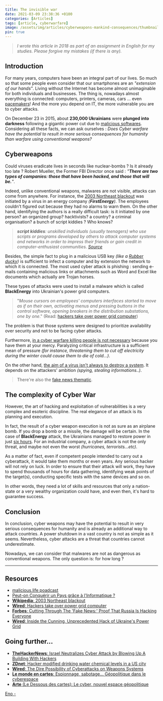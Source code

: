 ```yaml
---
title: The invisible war
date: 2021-03-09 23:38:36 +0100
categories: [Articles]
tags: [article, cyberwarfare]
image: /assets/img/articles/cyberweapons-mankind-consequences/thumbnail.png
pin: true
---
```


> _I wrote this article in 2018 as part of an assignment in English for my studies. Please forgive my mistakes (if there is any)._

## Introduction 

For many years, computers have been an integral part of our lives. So much so that some people even consider that our smartphones are an *"extension of our hands"*. Living without the Internet has become almost unimaginable for both individuals and businesses. The thing is, nowadays almost everything is connected: computers, printers, cameras, cars ... even [pacemakers](https://thehackernews.com/search/label/Pacemaker%20hacking)! And the more you depend on IT, the more vulnerable you are to cyber attacks.

On December 23 in 2015, about **230,000 Ukrainians** were **plunged into darkness** following a gigantic power cut due to <u>malicious softwares</u>. Considering all these facts, we can ask ourselves : _Does Cyber warfare have the potential to result in more serious consequences for humanity than warfare using conventional weapons?_

## Cyberweapons

Could viruses eradicate lives in seconds like nuclear-bombs ? Is it already too late ? Robert Mueller, the Former FBI Director once said : *"**There are two types of companies: those that have been hacked, and those that will be.**"*. 

Indeed, unlike conventional weapons, malwares are not visible, attacks can come from anywhere. For instance, the [2003 Northeast blackout](https://en.wikipedia.org/wiki/Northeast_blackout_of_2003) was initiated by a virus in an energy company *(__FirstEnergy__)*. The employees couldn't figured out because they had no alarms to warn them. On the other hand, identifying the authors is a really difficult task: is it initiated by one person? an organized group? hacktivists? a country? a criminal organisation? a bunch of script kiddies ? Who knows?

> _**script kiddies**: unskilled individuals *(usually teenagers)* who use scripts or programs developed by others to attack computer systems and networks in order to impress their friends or gain credit in computer-enthusiast communities. [Source](https://en.wikipedia.org/wiki/Script_kiddie)_

Besides, the simple fact to plug in a malicious USB key *(like a [Rubber ducky](https://shop.hak5.org/products/usb-rubber-ducky-deluxe))* is sufficient to infect a computer and by extension the network to which it is connected. The most used cyber attack is phishing : sending e-mails containing malicious links or attachments such as Word and Excel like documents which actually are Trojan horses. 

These types of attacks were used to install a malware which is called **BlackEnergy** into Ukrainian's power grid computers. 

> "*Mouse cursors on employees' computers interfaces started to move as if on their own, activating menus and pressing buttons in the control software, opening breakers in the distribution substations, one by one*." (Read: [hackers take over  power grid computer](https://www.wired.com/story/video-hackers-take-over-power-grid-computer-mouse/)) 

The problem is that those systems were designed to prioritize availability over security and not to be facing cyber attacks.

Furthermore, <u>in a cyber warfare killing people is not necessary</u> because you have them at your mercy. Paralyzing critical infrastructure is a sufficient mean of pressure *(for instance, threatening them to cut off electricity during the winter could cause them to die of cold...)*. 

On the other hand, <u>the aim of a virus isn't always to destroy a system</u>. It depends on the attackers' ambition *(spying, stealing informations..)*. 

> There're also the [fake news thematic](https://www.forbes.com/sites/forbestechcouncil/2018/08/15/cutting-through-the-fake-news-proof-that-russia-is-hacking-everyone/#157848e378f0).

## The complexity of Cyber War

However, the art of hacking and exploitation of vulnerabilities is a very complex and esoteric discipline. The real elegance of an attack is its planning and execution. 

In fact, the result of a cyber weapon execution is not as sure as an airplane bomb. If you drop a bomb or a missile, the damage will be certain. In the case of __BlackEnergy__ attack, the Ukrainians managed to restore power in just [six hours](https://www.wired.com/2016/03/inside-cunning-unprecedented-hack-ukraines-power-grid/). For an industrial company, a cyber attack is not the only threat, and maybe not even the worst *(hurricanes, terrorists...etc)*.

As a matter of fact, even if competent people intended to carry out a cyberattack, it would take them months or even years. Any serious hacker will not rely on luck. In order to ensure that their attack will work, they have to spend thousands of hours for data gathering, identifying weak points of the target(s), conducting specific tests with the same devices and so on. 

In other words, they need a lot of skills and resources that only a nation-state or a very wealthy organization could have, and even then, it's hard to guarantee success.

## Conclusion

In conclusion, cyber weapons may have the potential to result in very serious consequences for humanity and is already an additional way to attack countries. A power shutdown in a vast country is not as simple as it seems. Nevertheless, cyber attacks are a threat that countries cannot underestimate. 

Nowadays, we can consider that malwares are not as dangerous as conventional weapons. The only question is: for how long ?

___

## Resources

- [malicious.life poadcast](https://malicious.life/)
- [Peut-on Conquérir un Pays grâce à l'Informatique ?](https://www.youtube.com/watch?v=Wy0IzibS14E)
- [**Wikipedia**: 2003 Northeast blackout](https://en.wikipedia.org/wiki/Northeast_blackout_of_2003)
- [**Wired**: Hackers take over power grid computer](https://www.wired.com/story/video-hackers-take-over-power-grid-computer-mouse/)
- [**Forbes**: Cutting Through The 'Fake News:' Proof That Russia Is Hacking Everyone](https://www.forbes.com/sites/forbestechcouncil/2018/08/15/cutting-through-the-fake-news-proof-that-russia-is-hacking-everyone/#157848e378f0)
- [**Wired**: Inside the Cunning, Unprecedented Hack of Ukraine's Power Grid](https://www.wired.com/2016/03/inside-cunning-unprecedented-hack-ukraines-power-grid/)


## Going further...

- [**TheHackerNews**: Israel Neutralizes Cyber Attack by Blowing Up A Building With Hackers](https://thehackernews.com/2019/05/israel-hamas-hacker-airstrikes.html)
- [**ZDnet**: Hacker modified drinking water chemical levels in a US city](https://www.zdnet.com/article/hacker-modified-drinking-water-chemical-levels-in-a-us-city/)
- [**Wired**: The Dire Possibility of Cyberattacks on Weapons Systems](https://www.wired.com/story/dire-possibility-cyberattacks-weapons-systems/)
- [**Le monde en cartes**: Espionnage, sabotage… Géopolitique dans le cyberespace](https://www.youtube.com/watch?v=cc989ta0MMs)
- [**Arte** (Le Dessous des cartes): Le cyber, nouvel espace géopolitique](https://www.youtube.com/watch?v=y48XMmv3rj8)


<div class="badge-base LI-profile-badge" data-locale="in_ID" data-size="medium" data-theme="light" data-type="VERTICAL" data-vanity="0x3n0" data-version="v1"><a class="badge-base__link LI-simple-link" href="https://id.linkedin.com/in/0x3n0?trk=profile-badge">Eno -</a></div>
              
